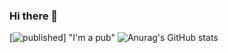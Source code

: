 ### Hi there 👋
[![published](https://static.production.devnetcloud.com/codeexchange/assets/images/devnet-published.svg)] "I'm a pub"
![Anurag's GitHub stats](https://github-readme-stats.vercel.app/api?username=ste-giraldo&show_icons=true)

<!--
**ste-giraldo/ste-giraldo** is a ✨ _special_ ✨ repository because its `README.md` (this file) appears on your GitHub profile.

Here are some ideas to get you started:

- 🔭 I’m currently working on ...
- 🌱 I’m currently learning ...
- 👯 I’m looking to collaborate on ...
- 🤔 I’m looking for help with ...
- 💬 Ask me about ...
- 📫 How to reach me: ...
- 😄 Pronouns: ...
- ⚡ Fun fact: ...
-->
